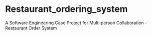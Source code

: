 # Restaurant_ordering_system
A Software Engineering Case Project for Multi person Collaboration - Restaurant Order System
